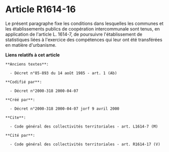 # Article R1614-16

Le présent paragraphe fixe les conditions dans lesquelles les communes et les établissements publics de coopération
intercommunale sont tenus, en application de l'article L. 1614-7, de poursuivre l'établissement de statistiques liées à
l'exercice des compétences qui leur ont été transférées en matière d'urbanisme.

**Liens relatifs à cet article**

	**Anciens textes**:

	  - Décret n°85-893 du 14 août 1985 - art. 1 (Ab)

	**Codifié par**:

	  - Décret n°2000-318 2000-04-07

	**Créé par**:

	  - Décret n°2000-318 2000-04-07 jorf 9 avril 2000

	**Cite**:

	  - Code général des collectivités territoriales - art. L1614-7 (M)

	**Cité par**:

	  - Code général des collectivités territoriales - art. R1614-17 (V)
